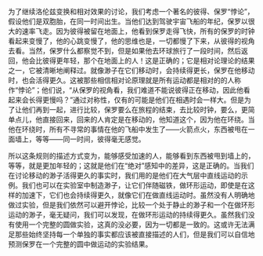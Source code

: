 为了继续洛伦兹变换和相对效果的讨论，我们考虑一个著名的彼得、保罗“悖论”，假设他们是双胞胎，在同一时间出生。当他们达到驾驶宇宙飞船的年纪，保罗以很大的速率飞走。因为彼得被留在地面上，他看到保罗走得飞快，所有的保罗的时钟看起来变慢了，他的心跳变慢了，他的思维也是，一切都慢了下来，从彼得的视角去看。当然，保罗什么都察觉不到，但是如果他去环球旅行了一段时间，然后返回，他会比彼得更年轻，那个在地面上的人！这是正确的；它是相对论理论的结果之一，它被清晰地阐释过。就像渺子在它们移动时，会持续得更长，保罗在他移动时，也会活得更久。这被那些相信相对论原理就是所有运动都是相对的的人称作“悖论”；他们说，“从保罗的视角看，我们难道不能说彼得正在移动，因此他看起来会长得更慢吗？”通过对称性，仅有的可能是他们在相遇时会一样大。但是为了让他们再到一起，进行比较，保罗要么在旅程的结束，去比较时钟，要么，更简单点儿，他直接回来，回来的人肯定是在移动的，他知道这个，因为他在环绕。当他在环绕时，所有不寻常的事情在他的飞船中发生了——火箭点火，东西被甩在一面墙上，等等——同一时间，彼得毫无感觉。

所以这条规则的描述方式变为，能够感受加速的人，能够看到东西被甩到墙上的，等等，就是更加年轻的；这就是他们在“绝对”感知中的差异，这是正确的。当我们在讨论移动的渺子活得更久的事实时，我们用的是他们在大气层中直线运动的示例。我们也可以在实验室中制造渺子，让它们伴随磁铁，做环形运动，即使是在这样的加速下，它们也会持续得更久，就像它们在做直线运动时。虽然没有人明确地做过实验，但是我们依然可以避开悖论，比较一个处于静止的渺子和一个在做环形运动的渺子，毫无疑问，我们可以发现，在做环形运动的持续得更久。虽然我们没有使用一个完整的圆做实验，这真的没必要，因为一切都是一致的。这或许无法满足那些始终坚持每一个单独的事实都应该被直接描述的人们，但是我们可以自信地预测保罗在一个完整的圆中做运动的实验结果。
